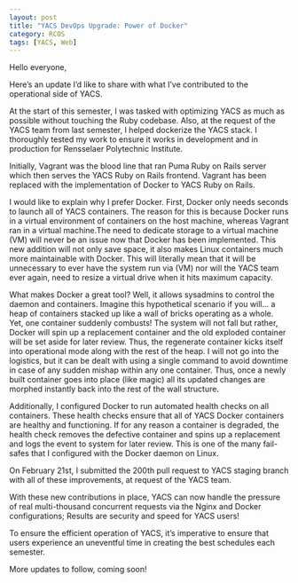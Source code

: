 ```yaml
---
layout: post
title: "YACS DevOps Upgrade: Power of Docker"
category: RCOS
tags: [YACS, Web]
---
```


Hello everyone,

Here’s an update I’d like to share with what I’ve contributed to the operational side of YACS.

At the start of this semester, I was tasked with optimizing YACS as much as possible without touching the Ruby codebase. Also, at the request of the YACS team from last semester, I helped dockerize the YACS stack. I thoroughly tested my work to ensure it works in development and in production for Rensselaer Polytechnic Institute.

Initially, Vagrant was the blood line that ran Puma Ruby on Rails server which then serves the YACS Ruby on Rails frontend. Vagrant has been replaced with the implementation of Docker to YACS Ruby on Rails.

I would like to explain why I prefer Docker. First, Docker only needs seconds to launch all of YACS containers. The reason for this is because Docker runs in a virtual environment of containers on the host machine, whereas Vagrant ran in a virtual machine.The need to dedicate storage to a virtual machine (VM) will never be an issue now that Docker has been implemented. This new addition will not only save space, it also makes Linux containers much more maintainable with Docker. This will literally mean that it will be unnecessary to ever have the system run via (VM) nor will the YACS team ever again, need to resize a virtual drive when it hits maximum capacity.

What makes Docker a great tool? Well, it allows sysadmins to control the daemon and containers. Imagine this hypothetical scenario if you will… a heap of containers stacked up like a wall of bricks operating as a whole. Yet, one container suddenly combusts! The system will not fall but rather, Docker will spin up a replacement container and the old exploded container will be set aside for later review. Thus, the regenerate container kicks itself into operational mode along with the rest of the heap. I will not go into the logistics, but it can be dealt with using a single command to avoid downtime in case of any sudden mishap within any one container. Thus, once a newly built container goes into place (like magic) all its updated changes are morphed instantly back into the rest of the wall structure.

Additionally, I configured Docker to run automated health checks on all containers. These health checks ensure that all of YACS Docker containers are healthy and functioning. If for any reason a container is degraded, the health check removes the defective container and spins up a replacement and logs the event to system for later review. This is one of the many fail-safes that I configured with the Docker daemon on Linux.

On February 21st, I submitted the 200th pull request to YACS staging branch with all of these improvements, at request of the YACS team.

With these new contributions in place, YACS can now handle the pressure of real multi-thousand concurrent requests via the Nginx and Docker configurations; Results are security and speed for YACS users!

To ensure the efficient operation of YACS, it’s imperative to ensure that users experience an uneventful time in creating the best schedules each semester.

More updates to follow, coming soon!

